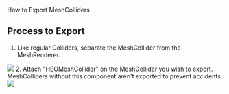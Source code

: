 How to Export MeshColliders

## Process to Export
1. Like regular Colliders, separate the MeshCollider from the MeshRenderer.
<img src="he_image/スクリーンショット 2022-06-03 160744.jpg">
2. Attach "HEOMeshCollider" on the MeshCollider you wish to export. MeshColliders without this component aren't exported to prevent accidents.
<img src="he_image/スクリーンショット 2022-06-03 160542.jpg">
